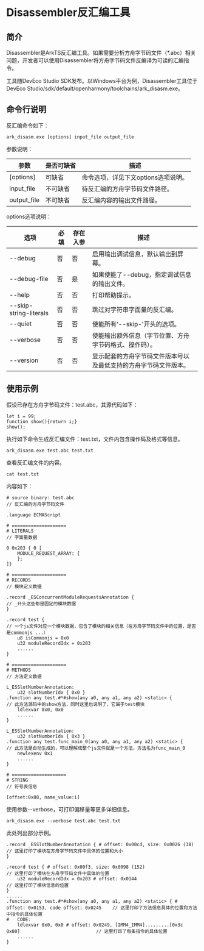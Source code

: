 # Disassembler反汇编工具

## 简介

Disassembler是ArkTS反汇编工具。如果需要分析方舟字节码文件（\*.abc）相关问题，开发者可以使用Disassembler将方舟字节码文件反编译为可读的汇编指令。

工具随DevEco Studio SDK发布。以Windows平台为例，Disassembler工具位于DevEco Studio/sdk/default/openharmony/toolchains/ark_disasm.exe。

## 命令行说明

反汇编命令如下：

```
ark_disasm.exe [options] input_file output_file
```

参数说明：

| 参数 | 是否可缺省 | 描述 |
| -------- | -------- | -------- |
| [options] | 可缺省 | 命令选项，详见下文options选项说明。 |
| input_file | 不可缺省 | 待反汇编的方舟字节码文件路径。 |
| output_file | 不可缺省 | 反汇编内容的输出文件路径。 |

options选项说明：

| 选项 | 必填 | 存在入参 | 描述 |
| -------- | -------- | -------- | -------- |
| --debug | 否  | 否  | 启用输出调试信息，默认输出到屏幕。 |
| --debug-file | 否 | 是 | 如果使能了--debug，指定调试信息的输出文件。 |
| --help | 否 | 否 | 打印帮助提示。 |
| --skip-string-literals | 否 | 否 | 跳过对字符串字面量的反汇编。 |
| --quiet | 否 | 否 | 使能所有'--skip-'开头的选项。 |
| --verbose | 否 | 否 | 使能输出额外信息（字节位置、方舟字节码格式、操作码）。 |
| --version | 否 | 否 | 显示配套的方舟字节码文件版本号以及最低支持的方舟字节码文件版本。 |

## 使用示例

假设已存在方舟字节码文件：test.abc，其源代码如下：

```
let i = 99;
function show(){return i;}
show();
```


执行如下命令生成反汇编文件：test.txt，文件内包含操作码及格式等信息。

```
ark_disasm.exe test.abc test.txt
```

查看反汇编文件的内容。


```
cat test.txt
```

内容如下：

```
# source binary: test.abc                                                    // 反汇编的方舟字节码文件

.language ECMAScript

# ====================
# LITERALS                                                                   // 字面量数据

0 0x203 { 0 [
	MODULE_REQUEST_ARRAY: {
	};
]}

# ====================
# RECORDS                                                                    // 模块定义数据

.record _ESConcurrentModuleRequestsAnnotation {                              // _开头这些都是固定的模块数据
}

.record test {                                                               // 一个js文件对应一个模块数据，包含了模块的相关信息（在方舟字节码文件中的位置，是否是commonjs ...）
	u8 isCommonjs = 0x0
	u32 moduleRecordIdx = 0x203
	......
}

# ====================
# METHODS                                                                    // 方法定义数据

L_ESSlotNumberAnnotation:
	u32 slotNumberIdx { 0x0 }
.function any test.#*#show(any a0, any a1, any a2) <static> {                // 此方法源码中的show方法，同时这里也说明了，它属于test模块
	ldlexvar 0x0, 0x0
	......
}

L_ESSlotNumberAnnotation:
	u32 slotNumberIdx { 0x3 }
.function any test.func_main_0(any a0, any a1, any a2) <static> {            // 此方法是自动生成的，可以理解成整个js文件就是一个方法，方法名为func_main_0
	newlexenv 0x1
	......
}

# ====================
# STRING                                                                     // 符号表信息

[offset:0x88, name_value:i]
```

使用参数--verbose，可打印偏移量等更多详细信息。


```
ark_disasm.exe --verbose test.abc test.txt
```

此处列出部分示例。

```
.record _ESSlotNumberAnnotation { # offset: 0x00cd, size: 0x0026 (38)                                  // 这里打印了模块在方舟字节码文件中具体的位置和大小
}

.record test { # offset: 0x00f3, size: 0x0098 (152)                                                    // 这里打印了模块在方舟字节码文件中具体的位置
	u32 moduleRecordIdx = 0x203 # offset: 0x0144                                                   // 这里打印了模块信息的位置
}
......
.function any test.#*#show(any a0, any a1, any a2) <static> { # offset: 0x0153, code offset: 0x0245    // 这里打印了方法信息具体的位置和方法中指令的具体位置
#   CODE:
	ldlexvar 0x0, 0x0 # offset: 0x0249, [IMM4_IMM4].........[0x3c 0x00]                            // 这里打印了每条指令的具体位置
	......
}
```
